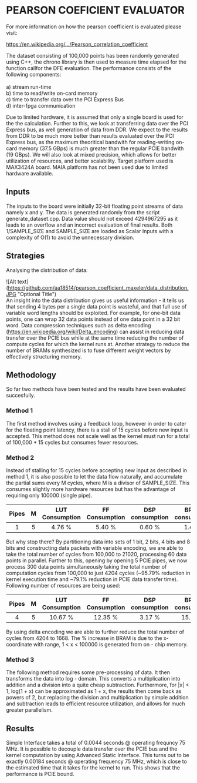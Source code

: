 # PEARSON COEFICIENT EVALUATOR

For more information on how the pearson coefficient is evaluated please visit:

https://en.wikipedia.org/.../Pearson_correlation_coefficient

The dataset consisting of 100,000 points has been randomly generated using C++, the chrono library is then used to measure time elapsed 
for the function callfor the DFE evaluation. The performance consists of the following components:<br>
<br> a) stream run-time 
<br> b) time to read/write on-card memory 
<br> c) time to transfer data over the PCI Express Bus 
<br> d) inter-fpga communication

Due to limited hardware, it is assumed that only a single board is used for the the calculation. Further to this, we look at transferring data over the PCI Express bus, as well generation of data from DDR. We expect to the results from DDR to be much more better than results evaluated over the PCI Express bus, as the maximum theoritical bandwith for reading-writing on-card memory (37.5 GBps) is much greater than the regular PCIE bandwith (19 GBps).
We will also look at mixed precision, which allows for better utilization of resources, and better scalability. Target platform used is MAX3424A board. MAIA platform has not been used due to limited hardware available.

## Inputs
The inputs to the board were initially 32-bit floating point streams of data namely x and y. The data is generated randomly from the script generate_dataset.cpp. Data value should not exceed 4294967295 as it leads to an overflow and an incorrect evaluation of final results. Both 1/SAMPLE_SIZE and SAMPLE_SIZE are loaded as Scalar Inputs with a complexity of O(1) to avoid the unnecessary division.

## Strategies
Analysing the distribution of data: 

![Alt text] (https://github.com/aa18514/pearson_coefficient_maxeler/data_distribution.JPG "Optional Title") <br>
An insight into the data distribution gives us useful information - it tells us that sending 4 bytes per a single data point is wasteful, and that full use of variable word lengths should be exploited. For example, for one-bit data points, one can wrap 32 data points instead of one data point in a 32 bit word. 
Data compression techniques such as delta encoding (https://en.wikipedia.org/wiki/Delta_encoding) can assist in reducing data transfer over the PCIE bus while at the same time reducing the number of compute cycles for which the kernel runs at. Another strategy to reduce the number of BRAMs synthesized is to fuse different weight vectors by effectively structuring memory.

## Methodology
So far two methods have been tested and the results have been evaluated succesfully. <br> 

### Method 1
The first method involves using a feedback loop, however in order to cater for the floating point latency, there is a stall of 15 cycles before new input is accepted. This method does not scale well as the kernel must run for a total of 100,000 * 15 cycles but consumes fewer resources.

### Method 2
Instead of stalling for 15 cycles before accepting new input as described in method 1, it is also possible to let the data flow naturally, and accumulate the partial sums every M cycles, where M is a divisor of SAMPLE_SIZE. This consumes slightly more hardware resources but has the advantage of requiring only 100000 (single pipe).

| Pipes | M | LUT Consumption | FF Consumption | DSP consumption | BRAM consumption |
| :---: | :---: | :---: | :---: | :---: | :---: |  
| 1 | 5 | 4.76 % | 5.40 % | 0.60 % | 1.46% |

But why stop there? By partitioning data into sets of 1 bit, 2 bits, 4 bits and 8 bits and constructing data packets with variable encoding, we are able to take the total number of cycles from 100,000 to 21020, processing 60 data points in parallel. Further to this, opening by opening 5 PCIE pipes, we now process 300 data points simultaneously taking the total number of computation cycles from 100,000 to just 4204 cycles (~95.79% reduction in kernel execution time and ~79.1% reduction in PCIE data transfer time). Following number of resources are being used:

| Pipes | M | LUT Consumption | FF Consumption | DSP consumption | BRAM consumption |
| :---: | :---: | :---: | :---: | :---: | :---: |  
| 4 | 5 | 10.67 % | 12.35 % | 3.17 % | 15.08 % |

By using delta encoding we are able to further reduce the total number of cycles from 4204 to 1668.
The % increase in BRAM is due to the x-coordinate with range, 1 < x < 100000 is generated from on - chip memory. 

### Method 3
The following method requires some pre-processing of data. It then transforms the data into log - domain. This converts a multiplication into addition and a division into a quite cheap subtraction. Furthermore, for |x| < 1, log(1 + x) can be approximated as 1 + x, the results then come back as powers of 2, but replacing the division and multiplication by simple addition and subtraction leads to efficient resource utilization, and allows for much greater parallelism.

## Results
Simple Interface takes a total of 0.0044 seconds @ operating frequncy 75 MHz. 
It is possible to decouple data transfer over the PCIE bus and the kernel computation by using Advanced Static Interface. This turns out to be exactly 0.00184 seconds @ operating frequency 75 MHz, which is close to the estimated time that it takes for the kernel to run. This shows that the performance is PCIE bound. 

